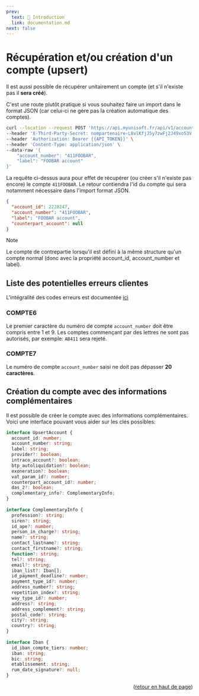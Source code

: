 ```yaml
---
prev:
  text: 🐤 Introduction
  link: documentation.md
next: false
---
```


# Récupération et/ou création d'un compte (upsert)
Il est aussi possible de récupérer unitairement un compte (et s'il n'existe pas il **sera créé**).

C'est une route plutôt pratique si vous souhaitez faire un import dans le format JSON (car celui-ci ne gère pas la création automatique des comptes).

```bash
curl --location --request POST 'https://api.myunisoft.fr/api/v1/account' \
--header 'X-Third-Party-Secret: nompartenaire-L8vlKfjJ5y7zwFj2J49xo53V' \
--header 'Authorization: Bearer {{API_TOKEN}}' \
--header 'Content-Type: application/json' \
--data-raw '{
    "account_number": "411FOOBAR",
    "label": "FOOBAR account"
}'
```

La requête ci-dessus aura pour effet de récupérer (ou créer s'il n'existe pas encore) le compte `411FOOBAR`. Le retour contiendra l'id du compte qui sera notamment nécessaire dans l'import format JSON.

```json
{
  "account_id": 2228247,
  "account_number": "411FOOBAR",
  "label": "FOOBAR account",
  "counterpart_account": null
}
```

> [!NOTE]
> Le compte de contrepartie lorsqu'il est défini à la même structure qu'un compte normal (donc avec la propriété account_id, account_number et label).

## Liste des potentielles erreurs clientes

L'intégralité des codes erreurs est documentée [ici](../../../erreurs.md)

### COMPTE6
Le premier caractère du numéro de compte `account_number` doit être compris entre 1 et 9. Les comptes commençant par des lettres ne sont pas autorisés, par exemple: `AB411` sera rejeté.

### COMPTE7
Le numéro de compte `account_number` saisi ne doit pas dépasser **20 caractères**.

## Création du compte avec des informations complémentaires
Il est possible de créer le compte avec des informations complémentaires. Voici une interface pouvant vous aider sur les clés possibles:

```ts
interface UpsertAccount {
  account_id: number;
  account_number: string;
  label: string;
  provider?: boolean;
  intraco_account?: boolean;
  btp_autoliquidation?: boolean;
  exoneration?: boolean;
  vat_param_id?: number;
  counterpart_account_id?: number;
  das_2?: boolean;
  complementary_info?: ComplementaryInfo;
}
​
interface ComplementaryInfo {
  profession?: string;
  siren?: string;
  id_ape?: number;
  person_in_charge?: string;
  name?: string;
  contact_lastname?: string;
  contact_firstname?: string;
  function?: string;
  tel?: string;
  email?: string;
  iban_list?: Iban[];
  id_payment_deadline?: number;
  payment_type_id?: number;
  address_number?: string;
  repetition_index?: string;
  way_type_id?: number;
  address?: string;
  address_complement?: string;
  postal_code?: string;
  city?: string;
  country?: string;
}
​
interface Iban {
  id_iban_compte_tiers: number;
  iban: string;
  bic: string;
  etablissement: string;
  rum_date_signature?: null;
}
```

<p align="right">(<a href="#readme-top">retour en haut de page</a>)</p>
